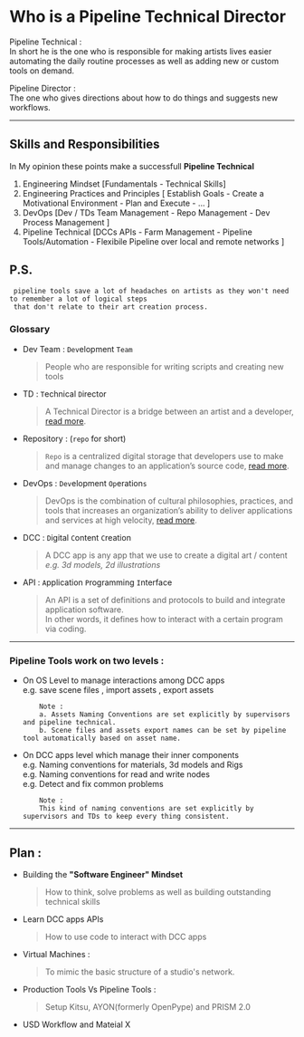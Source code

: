 # Who is a Pipeline Technical Director

Pipeline Technical : <br>
In short he is the one who is responsible for making artists lives easier automating the daily routine processes as well as adding new or custom tools on demand. 

Pipeline Director : <br> 
The one who gives directions about how to do things and suggests new workflows.

---

## Skills and Responsibilities
In My opinion these points make a successfull **Pipeline Technical**
1. Engineering Mindset [Fundamentals - Technical Skills] <br>
2. Engineering Practices and Principles [ Establish Goals - Create a Motivational Environment - Plan and Execute - ... ] <br>
3. DevOps [Dev / TDs Team Management - Repo Management - Dev Process Management ] <br>
4. Pipeline Technical [DCCs APIs - Farm Management - Pipeline Tools/Automation - Flexibile Pipeline over local and remote networks  ] <br>

## P.S. 

     pipeline tools save a lot of headaches on artists as they won't need to remember a lot of logical steps 
     that don't relate to their art creation process.

### Glossary

- Dev Team : `Dev`elopment `Team` 
     >People who are responsible for writing scripts and creating new tools

- TD : `T`echnical `D`irector 
     >A Technical Director is a bridge between an artist and a developer, [read more](https://www.alexanderrichtertd.com/post/the-role-of-a-technical-director).

- Repository : (`repo` for short) 
     >`Repo` is a centralized digital storage that developers use to make and manage changes to an application’s source code, [read more](https://aws.amazon.com/what-is/repo/).

- DevOps : `Dev`elopment `Op`eration`s`
     >DevOps is the combination of cultural philosophies, practices, and tools that increases an organization’s ability to deliver applications and services at high velocity, [read more](https://aws.amazon.com/devops/what-is-devops/).

- DCC : `D`igital `C`ontent `C`reation 
     
     >A DCC app is any app that we use to create a digital art / content *e.g. 3d models, 2d illustrations*

- API : `A`pplication `P`rogramming `I`nterface 
     
     >An API is a set of definitions and protocols to build and integrate application software. <br>
     >In other words, it defines how to interact with a certain program via coding. 

---

### Pipeline Tools work on two levels :
- On OS Level to manage interactions among DCC apps <br> 
e.g. save scene files , import assets , export assets 

          Note :
          a. Assets Naming Conventions are set explicitly by supervisors and pipeline technical.
          b. Scene files and assets export names can be set by pipeline tool automatically based on asset name.
- On DCC apps level which manage their inner components <br>
  e.g. Naming conventions for materials, 3d models and Rigs <br>
  e.g. Naming conventions for read and write nodes <br>
  e.g. Detect and fix common problems <br>
     
          Note :
          This kind of naming conventions are set explicitly by supervisors and TDs to keep every thing consistent.

---
## Plan :
- Building the **"Software Engineer" Mindset**
     >How to think, solve problems as well as building outstanding technical skills
- Learn DCC apps APIs
     > How to use code to interact with DCC apps
- Virtual Machines : <br>
     > To mimic the basic structure of a studio's network. <br>

- Production Tools Vs Pipeline Tools :
     > Setup Kitsu, AYON(formerly OpenPype)  and PRISM 2.0  <br>
       
- USD Workflow and Mateial X 
  
